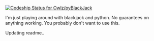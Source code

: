 [ ![Codeship Status for Owlz/pyBlackJack](https://codeship.com/projects/c24a9390-a38b-0133-f993-3a486f5179bd/status?branch=master)](https://codeship.com/projects/129287)

I'm just playing around with blackjack and python. No guarantees on anything working. You probably don't want to use this.

Updating readme..
